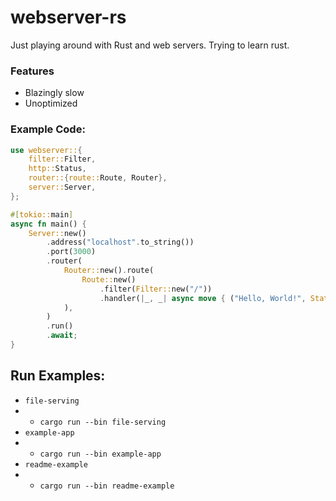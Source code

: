 # webserver-rs

Just playing around with Rust and web servers. Trying to learn rust.

### Features

- Blazingly slow
- Unoptimized

### Example Code:

```rs
use webserver::{
    filter::Filter,
    http::Status,
    router::{route::Route, Router},
    server::Server,
};

#[tokio::main]
async fn main() {
    Server::new()
        .address("localhost".to_string())
        .port(3000)
        .router(
            Router::new().route(
                Route::new()
                    .filter(Filter::new("/"))
                    .handler(|_, _| async move { ("Hello, World!", Status::ImATeapot) }),
            ),
        )
        .run()
        .await;
}
```

## Run Examples:

- `file-serving`
- - `cargo run --bin file-serving`
- `example-app`
- - `cargo run --bin example-app`
- `readme-example`
- - `cargo run --bin readme-example`
